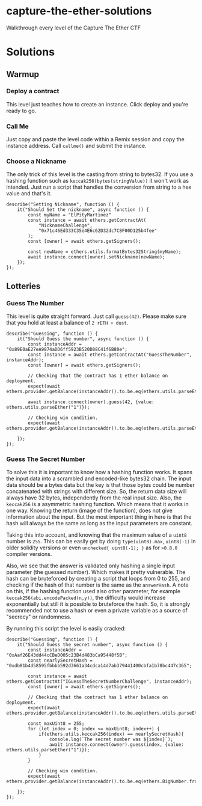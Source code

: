 # capture-the-ether-solutions
Walkthrough every level of the Capture The Ether CTF



# Solutions


## Warmup

### Deploy a contract

This level just teaches how to create an instance. Click deploy and you're ready to go.


### Call Me

Just copy and paste the level code within a Remix session and copy the instance address. Call `callme()` and submit the instance.


### Choose a Nickname

The only trick of this level is the casting from string to bytes32. If you use a hashing function such as `keccak256(bytes(stringValue))` it won't work as intended. Just run a script that handles the conversion from string to a hex value and that's it.

    describe("Setting Nickname", function () {
        it("Should Set the nickname", async function () {
            const myName = "ElPityMartinez"
            const instance = await ethers.getContractAt(
                "NicknameChallenge",
                "0x71c46Ed333C35e4E6c62D32dc7C8F00D125b4fee"
            );
            const [owner] = await ethers.getSigners();
            
            const newName = ethers.utils.formatBytes32String(myName);
            await instance.connect(owner).setNickname(newName);
        });
    });


## Lotteries

### Guess The Number

This level is quite straight forward. Just call `guess(42)`. Please make sure that you hold at least a balance of `2 rETH + dust`.

    describe("Guessing", function () {
        it("Should Guess the number", async function () {
            const instanceAddr = "0x89E0aE27eA9874aDD6ff5923B520D88C41f6B80e";
            const instance = await ethers.getContractAt("GuessTheNumber", instanceAddr);
            const [owner] = await ethers.getSigners();
            
            // Checking that the contract has 1 ether balance on deployment.
            expect(await ethers.provider.getBalance(instanceAddr)).to.be.eq(ethers.utils.parseEther("1"));

            await instance.connect(owner).guess(42, {value: ethers.utils.parseEther("1")});
            
            // Checking win condition.
            expect(await ethers.provider.getBalance(instanceAddr)).to.be.eq(ethers.utils.parseEther("0"));

        });
    });

### Guess The Secret Number

To solve this it is important to know how a hashing function works. It spans the input data into a scrambled and encoded-like bytes32 chain. The input data should be a bytes data but the key is that those bytes could be number concatenated with strings with different size. So, the return data size will always have 32 bytes, independently from the real input size. Also, the `keccak256` is a asymmetric hashing function. Which means that it works in one way. Knowing the return (image of the function), does not give information about the input. But the most important thing in here is that the hash will always be the same as long as the input parameters are constant.

Taking this into account, and knowing that the maximum value of a `uint8` number is `255`. This can be easily get by doing `type(uint8).max`, `uint8(-1)` in older solidity versions or even `unchecked{ uint8(-1); }` as for `>0.8.0` compiler versions.

Also, we see that the answer is validated only hashing a single input parameter (the guessed number). Which makes it pretty vulnerable. The hash can be bruteforced by creating a script that loops from 0 to 255, and checking if the hash of that number is the same as the `answerHash`. A note on this, if the hashing function used also other parameter, for example `keccak256(abi.encodePacked(n,y))`, the difficulty would increase exponentially but still it is possible to bruteforce the hash. So, it is strongly recommended not to use a hash or even a private variable as a source of "secrecy" or randomness.

By running this script the level is easily cracked:

    describe("Guessing", function () {
        it("Should Guess the secret number", async function () {
            const instanceAddr = "0xAaf26E43dd44cCBeD005c23B4d483bCa95448f5B";
            const nearlySecretHash = "0xdb81b4d58595fbbbb592d3661a34cdca14d7ab379441400cbfa1b78bc447c365";

            const instance = await ethers.getContractAt("IGuessTheSecretNumberChallenge", instanceAddr);
            const [owner] = await ethers.getSigners();
            
            // Checking that the contract has 1 ether balance on deployment.
            expect(await ethers.provider.getBalance(instanceAddr)).to.be.eq(ethers.utils.parseEther("1"));

            const maxUint8 = 255;
            for (let index = 0; index <= maxUint8; index++) {
                if(ethers.utils.keccak256(index) == nearlySecretHash){
                    console.log(`The secret number was ${index}`);
                    await instance.connect(owner).guess(index, {value: ethers.utils.parseEther("1")});
                }  
            }
            
            // Checking win condition.
            expect(await ethers.provider.getBalance(instanceAddr)).to.be.eq(ethers.BigNumber.from("0"))

        });
    });


